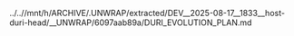 ../..//mnt/h/ARCHIVE/.UNWRAP/extracted/DEV__2025-08-17__1833__host-duri-head/__UNWRAP/6097aab89a/DURI_EVOLUTION_PLAN.md